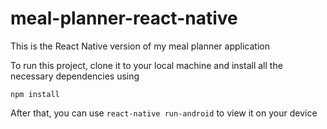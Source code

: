 # meal-planner-react-native
This is the React Native version of my meal planner application

To run this project, clone it to your local machine and install all the necessary dependencies using

`npm install`

After that, you can use `react-native run-android` to view it on your device
